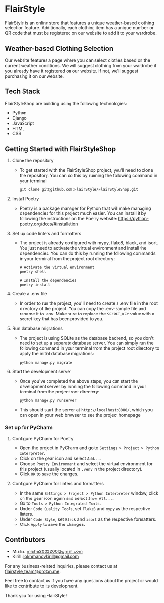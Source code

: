 # FlairStyle

FlairStyle is an online store that features a unique weather-based clothing selection feature. Additionally, each clothing item has a unique number or QR code that must be registered on our website to add it to your wardrobe.

## Weather-based Clothing Selection

Our website features a page where you can select clothes based on the current weather conditions. We will suggest clothing from your wardrobe if you already have it registered on our website. If not, we'll suggest purchasing it on our website.

## Tech Stack

FlairStyleShop are building using the following technologies:

- Python
- Django
- JavaScript
- HTML
- CSS

## Getting Started with FlairStyleShop

1. Clone the repository
   - To get started with the FlairStyleShop project, you'll need to clone the repository. You can do this by running the following command in your terminal:

     ```!/bin/bash
     git clone git@github.com:FlairStyle/FlairStyleShop.git
     ```

2. Install Poetry
   - Poetry is a package manager for Python that will make managing dependencies for this project much easier. You can install it by following the instructions on the Poetry website: <https://python-poetry.org/docs/#installation>

3. Set up code linters and formatters
   - The project is already configured with mypy, flake8, black, and isort. You just need to activate the virtual environment and install the dependencies. You can do this by running the following commands in your terminal from the project root directory:

     ```!/bin/bash
     # Activate the virtual environment
     poetry shell

     # Install the dependencies
     poetry install
     ```

4. Create a .env file
   - In order to run the project, you'll need to create a .env file in the root directory of the project. You can copy the .env-sample file and rename it to .env. Make sure to replace the `SECRET_KEY` value with a secret key that has been provided to you.

5. Run database migrations
   - The project is using SQLite as the database backend, so you don't need to set up a separate database server. You can simply run the following command in your terminal from the project root directory to apply the initial database migrations:

     ```!/bin/bash
     python manage.py migrate
     ```

6. Start the development server
   - Once you've completed the above steps, you can start the development server by running the following command in your terminal from the project root directory:

     ```!/bin/bash
     python manage.py runserver
     ```

   - This should start the server at `http://localhost:8000/`, which you can open in your web browser to see the project homepage.

### Set up for PyCharm

1. Configure PyCharm for Poetry
   - Open the project in PyCharm and go to `Settings > Project > Python Interpreter`.
   - Click on the gear icon and select `Add...`.
   - Choose `Poetry Environment` and select the virtual environment for this project (usually located in `.venv` in the project directory).
   - Click `OK` to save the changes.

2. Configure PyCharm for linters and formatters
   - In the same `Settings > Project > Python Interpreter` window, click on the gear icon again and select `Show All...`.
   - Go to `Tools > Python Integrated Tools`.
   - Under `Code Quality Tools`, set `Flake8` and `mypy` as the respective linters.
   - Under `Code Style`, set `Black` and `isort` as the respective formatters.
   - Click `Apply` to save the changes.

## Contributors

- Misha: misha2003200@gmail.com
- Kirill: lokhmanovkirill@gmail.com

For any business-related inquiries, please contact us at flairstyle_team@proton.me.

Feel free to contact us if you have any questions about the project or would like to contribute to its development.

Thank you for using FlairStyle!
